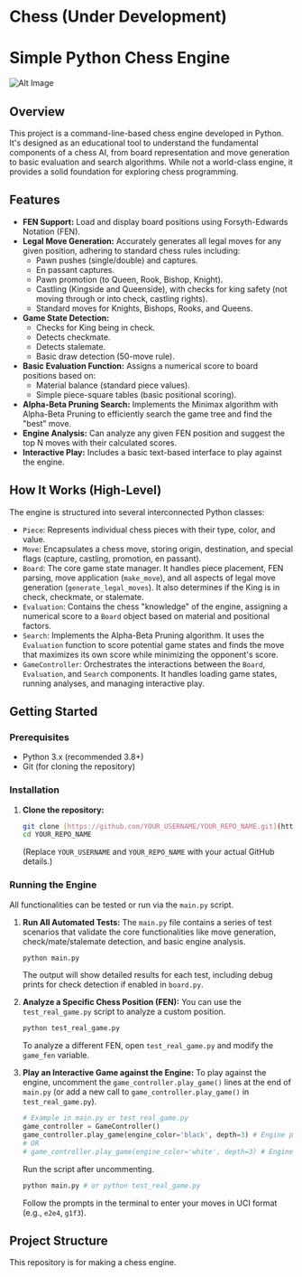 # Chess (Under Development)
# Simple Python Chess Engine

![Alt Image]("Chess_board_1.png")
## Overview

This project is a command-line-based chess engine developed in Python. It's designed as an educational tool to understand the fundamental components of a chess AI, from board representation and move generation to basic evaluation and search algorithms. While not a world-class engine, it provides a solid foundation for exploring chess programming.

## Features

* **FEN Support:** Load and display board positions using Forsyth-Edwards Notation (FEN).
* **Legal Move Generation:** Accurately generates all legal moves for any given position, adhering to standard chess rules including:
    * Pawn pushes (single/double) and captures.
    * En passant captures.
    * Pawn promotion (to Queen, Rook, Bishop, Knight).
    * Castling (Kingside and Queenside), with checks for king safety (not moving through or into check, castling rights).
    * Standard moves for Knights, Bishops, Rooks, and Queens.
* **Game State Detection:**
    * Checks for King being in check.
    * Detects checkmate.
    * Detects stalemate.
    * Basic draw detection (50-move rule).
* **Basic Evaluation Function:** Assigns a numerical score to board positions based on:
    * Material balance (standard piece values).
    * Simple piece-square tables (basic positional scoring).
* **Alpha-Beta Pruning Search:** Implements the Minimax algorithm with Alpha-Beta Pruning to efficiently search the game tree and find the "best" move.
* **Engine Analysis:** Can analyze any given FEN position and suggest the top N moves with their calculated scores.
* **Interactive Play:** Includes a basic text-based interface to play against the engine.

## How It Works (High-Level)

The engine is structured into several interconnected Python classes:

* `Piece`: Represents individual chess pieces with their type, color, and value.
* `Move`: Encapsulates a chess move, storing origin, destination, and special flags (capture, castling, promotion, en passant).
* `Board`: The core game state manager. It handles piece placement, FEN parsing, move application (`make_move`), and all aspects of legal move generation (`generate_legal_moves`). It also determines if the King is in check, checkmate, or stalemate.
* `Evaluation`: Contains the chess "knowledge" of the engine, assigning a numerical score to a `Board` object based on material and positional factors.
* `Search`: Implements the Alpha-Beta Pruning algorithm. It uses the `Evaluation` function to score potential game states and finds the move that maximizes its own score while minimizing the opponent's score.
* `GameController`: Orchestrates the interactions between the `Board`, `Evaluation`, and `Search` components. It handles loading game states, running analyses, and managing interactive play.

## Getting Started

### Prerequisites

* Python 3.x (recommended 3.8+)
* Git (for cloning the repository)

### Installation

1.  **Clone the repository:**
    ```bash
    git clone [https://github.com/YOUR_USERNAME/YOUR_REPO_NAME.git](https://github.com/YOUR_USERNAME/YOUR_REPO_NAME.git)
    cd YOUR_REPO_NAME
    ```
    (Replace `YOUR_USERNAME` and `YOUR_REPO_NAME` with your actual GitHub details.)

### Running the Engine

All functionalities can be tested or run via the `main.py` script.

1.  **Run All Automated Tests:**
    The `main.py` file contains a series of test scenarios that validate the core functionalities like move generation, check/mate/stalemate detection, and basic engine analysis.

    ```bash
    python main.py
    ```
    The output will show detailed results for each test, including debug prints for check detection if enabled in `board.py`.

2.  **Analyze a Specific Chess Position (FEN):**
    You can use the `test_real_game.py` script to analyze a custom position.

    ```bash
    python test_real_game.py
    ```
    To analyze a different FEN, open `test_real_game.py` and modify the `game_fen` variable.

3.  **Play an Interactive Game against the Engine:**
    To play against the engine, uncomment the `game_controller.play_game()` lines at the end of `main.py` (or add a new call to `game_controller.play_game()` in `test_real_game.py`).

    ```python
    # Example in main.py or test_real_game.py
    game_controller = GameController()
    game_controller.play_game(engine_color='black', depth=3) # Engine plays as Black at depth 3
    # OR
    # game_controller.play_game(engine_color='white', depth=3) # Engine plays as White at depth 3
    ```
    Run the script after uncommenting.

    ```bash
    python main.py # or python test_real_game.py
    ```
    Follow the prompts in the terminal to enter your moves in UCI format (e.g., `e2e4`, `g1f3`).

## Project Structure
This repository is for making a chess engine.
